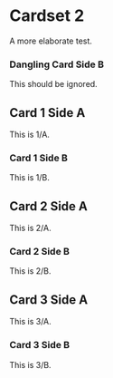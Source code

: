# Cardset 2
A more elaborate test.

### Dangling Card Side B
This should be ignored.

## Card 1 Side A
This is 1/A.
### Card 1 Side B
This is 1/B.

## Card 2 Side A
This is 2/A.

### Card 2 Side B
This is 2/B.

## Card 3 Side A

This is 3/A.



### Card 3 Side B

This is 3/B.